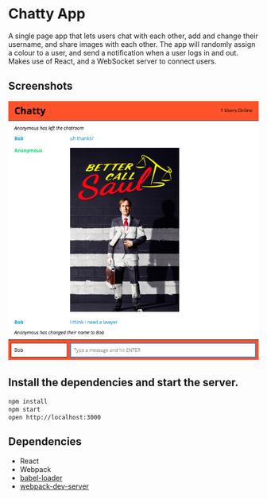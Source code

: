 Chatty App
=====================

A single page app that lets users chat with each other, add and change their username,  and share images with each other. The app will randomly assign a colour to a user, and send a notification when a user logs in and out. Makes use of React, and a WebSocket server to connect users.

## Screenshots
!["Screenshot description"](https://github.com/Dylanlj/chatty-app/blob/master/docs/saul-goodman.png?raw=true)

## Install the dependencies and start the server.

```
npm install
npm start
open http://localhost:3000
```


## Dependencies

* React
* Webpack
* [babel-loader](https://github.com/babel/babel-loader)
* [webpack-dev-server](https://github.com/webpack/webpack-dev-server)
